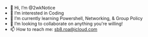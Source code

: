 - 👋 Hi, I’m @2wkNotice
- 👀 I’m interested in Coding
- 🌱 I’m currently learning Powershell, Networking, & Group Policy
- 💞️ I’m looking to collaborate on anything you're willing!
- 📫 How to reach me: sb8.roa@icloud.com

<!---
2wkNotice/2wkNotice is a ✨ special ✨ repository because its `README.md` (this file) appears on your GitHub profile.
You can click the Preview link to take a look at your changes.
--->
